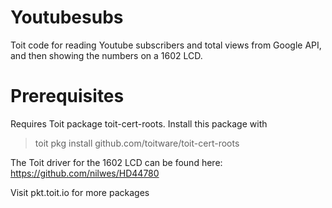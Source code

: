 # Youtubesubs
Toit code for reading Youtube subscribers and total views from Google API, and then showing the numbers on a 1602 LCD.

# Prerequisites
Requires Toit package toit-cert-roots. Install this package with 
> toit pkg install github.com/toitware/toit-cert-roots

The Toit driver for the 1602 LCD can be found here:
https://github.com/nilwes/HD44780

Visit pkt.toit.io for more packages
